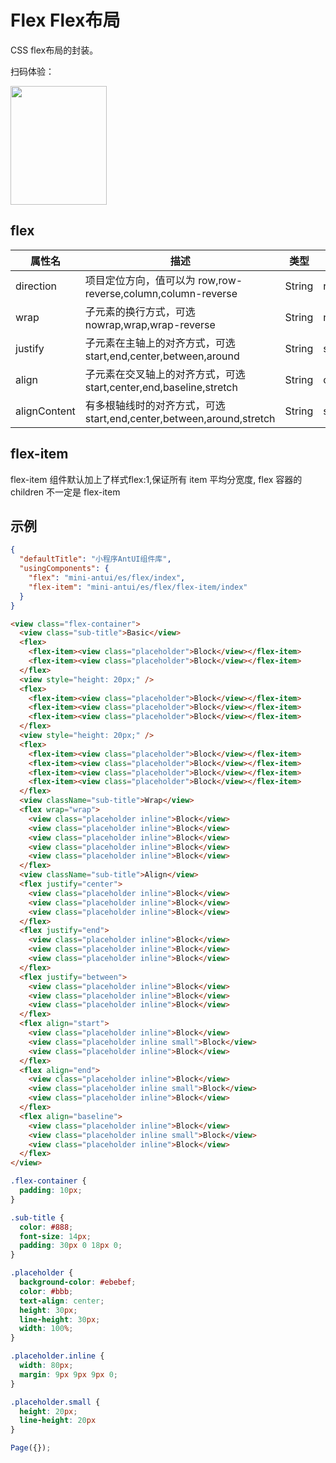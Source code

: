 # Flex Flex布局

CSS flex布局的封装。

扫码体验：

<img src="https://gw.alipayobjects.com/mdn/miniProgra/afts/img/A*7eyvR59-2LIAAAAAAAAAAABjARQnAQ" width="154" height="190" />

## flex

| 属性名 | 描述 | 类型 | 默认值 | 必选 |
| ---- | ---- | ---- | ---- | ---- |
| direction | 项目定位方向，值可以为 row,row-reverse,column,column-reverse | String | row | false |
| wrap | 子元素的换行方式，可选nowrap,wrap,wrap-reverse | String | nowrap | false |
| justify | 子元素在主轴上的对齐方式，可选start,end,center,between,around | String | start | false |
| align | 子元素在交叉轴上的对齐方式，可选start,center,end,baseline,stretch | String | center | false |
| alignContent | 有多根轴线时的对齐方式，可选start,end,center,between,around,stretch | String | stretch | false |

## flex-item

flex-item 组件默认加上了样式flex:1,保证所有 item 平均分宽度, flex 容器的 children 不一定是 flex-item

## 示例

```json
{
  "defaultTitle": "小程序AntUI组件库",
  "usingComponents": {
    "flex": "mini-antui/es/flex/index",
    "flex-item": "mini-antui/es/flex/flex-item/index"
  }
}
```

```html
<view class="flex-container">
  <view class="sub-title">Basic</view>
  <flex>
    <flex-item><view class="placeholder">Block</view></flex-item>
    <flex-item><view class="placeholder">Block</view></flex-item>
  </flex>
  <view style="height: 20px;" />
  <flex>
    <flex-item><view class="placeholder">Block</view></flex-item>
    <flex-item><view class="placeholder">Block</view></flex-item>
    <flex-item><view class="placeholder">Block</view></flex-item>
  </flex>
  <view style="height: 20px;" />
  <flex>
    <flex-item><view class="placeholder">Block</view></flex-item>
    <flex-item><view class="placeholder">Block</view></flex-item>
    <flex-item><view class="placeholder">Block</view></flex-item>
    <flex-item><view class="placeholder">Block</view></flex-item>
  </flex>
  <view className="sub-title">Wrap</view>
  <flex wrap="wrap">
    <view class="placeholder inline">Block</view>
    <view class="placeholder inline">Block</view>
    <view class="placeholder inline">Block</view>
    <view class="placeholder inline">Block</view>
    <view class="placeholder inline">Block</view>
  </flex>
  <view className="sub-title">Align</view>
  <flex justify="center">
    <view class="placeholder inline">Block</view>
    <view class="placeholder inline">Block</view>
    <view class="placeholder inline">Block</view>
  </flex>
  <flex justify="end">
    <view class="placeholder inline">Block</view>
    <view class="placeholder inline">Block</view>
    <view class="placeholder inline">Block</view>
  </flex>
  <flex justify="between">
    <view class="placeholder inline">Block</view>
    <view class="placeholder inline">Block</view>
    <view class="placeholder inline">Block</view>
  </flex>
  <flex align="start">
    <view class="placeholder inline">Block</view>
    <view class="placeholder inline small">Block</view>
    <view class="placeholder inline">Block</view>
  </flex>
  <flex align="end">
    <view class="placeholder inline">Block</view>
    <view class="placeholder inline small">Block</view>
    <view class="placeholder inline">Block</view>
  </flex>
  <flex align="baseline">
    <view class="placeholder inline">Block</view>
    <view class="placeholder inline small">Block</view>
    <view class="placeholder inline">Block</view>
  </flex>
</view>
```

```css
.flex-container {
  padding: 10px;
}

.sub-title {
  color: #888;
  font-size: 14px;
  padding: 30px 0 18px 0;
}

.placeholder {
  background-color: #ebebef;
  color: #bbb;
  text-align: center;
  height: 30px;
  line-height: 30px;
  width: 100%;
}

.placeholder.inline {
  width: 80px;
  margin: 9px 9px 9px 0;
}

.placeholder.small {
  height: 20px;
  line-height: 20px
}
```

```javascript
Page({});
```
